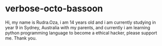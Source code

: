 # verbose-octo-bassoon
Hi, my name is Rudra.Oza, i am 14 years old and i am currently studying in year 9 in Sydney, Australia with my parents, and currently i am learning python programming language to become a ethical hacker, please support me. Thank you. 

